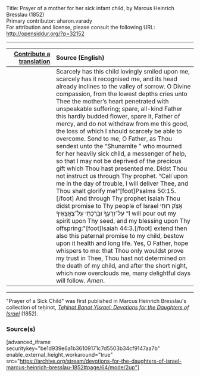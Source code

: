 <html>
<head></head>
<body>
Title: Prayer of a mother for her sick infant child, by Marcus Heinrich Bresslau (1852)<br />
Primary contributor: aharon.varady<br />
For attribution and license, please consult the following URL: <a href="http://opensiddur.org/?p=32152">http://opensiddur.org/?p=32152</a>
<p />
<hr />

<table style="margin-left: auto;margin-right: auto;" class="draggable">
<thead><tr><th id="x" style="text-align: right;"><a href="/contributing/upload/">Contribute a translation</a></th><th style="text-align: left;">Source (English)</th></tr></thead>
<tbody>
<tr><td style="vertical-align:top;" width="25%">
<div class="liturgy"><span lang="he">

</span></div></td>
 
<td style="vertical-align:top;">
<div class="english">
Scarcely has this child lovingly smiled upon me, scarcely has it recognised me, and its head already inclines to the valley of sorrow. O Divine compassion, from the lowest depths cries unto Thee the mother’s heart penetrated with unspeakable suffering; spare, all-kind Father this hardly budded flower, spare it, Father of mercy, and do not withdraw from me this good, the loss of which I should scarcely be able to overcome. Send to me, O Father, as Thou sendest unto the “Shunamite ” who mourned for her heavily sick child, a messenger of help, so that I may not be deprived of the precious gift which Thou hast presented me. Didst Thou not instruct us through Thy prophet. “Call upon me in the day of trouble, I will deliver Thee, and Thou shalt glorify me!”[foot]Psalms 50:15.[/foot] And through Thy prophet Isaiah Thou didst promise to Thy people of Israel <span class="hebrew">אֶצֹּק רוּחִי עַל־זַרְעֶךָ וּבִרְכָתִי עַל־צֶאֱצָאֶיךָ</span> “I will pour out my spirit upon Thy seed, and my blessing upon Thy offspring:"[foot]Isaiah 44:3.[/foot] extend then also this paternal promise to my child, bestow upon it health and long life. Yes, O Father, hope whispers to me: that Thou only wouldst prove my trust in Thee, Thou hast not determined on the death of my child, and after the short night, which now overclouds me, many delightful days will follow. <em>Amen</em>. 
</div></td></tr>
</tbody></table>

<hr />

"Prayer of a Sick Child" was first published in Marcus Heinrich Bresslau's collection of teḥinot, <em><a href="https://opensiddur.org/compilations/sifrei-tehinot/devotions-for-the-daughters-of-israel-by-marcus-heinrich-bresslau-1852/">Teḥinot Banot Yisrael: Devotions for the Daughters of Israel</a></em> (1852).

<h3>Source(s)</h3>

[advanced_iframe securitykey="be1d939e6a1b36109171c7d5503b34cf9147aa7b" enable_external_height_workaround="true" src="https://archive.org/stream/devotions-for-the-daughters-of-israel-marcus-heinrich-bresslau-1852#page/64/mode/2up"]

&nbsp;
</body>
</html>
